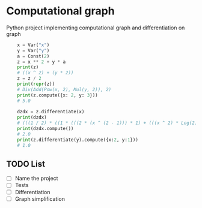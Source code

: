 # Computational graph

Python project implementing computational graph and differentiation on graph

```python
    x = Var("x")
    y = Var("y")
    a = Const(2)
    z = x ** 2 + y * a
    print(z)
    # ((x ^ 2) + (y * 2))
    z = z / 2
    print(repr(z))
    # Div(Add(Pow(x, 2), Mul(y, 2)), 2)
    print(z.compute({x: 2, y: 3}))
    # 5.0
    
    dzdx = z.differentiate(x)
    print(dzdx)
    # (((1 / 2) * ((1 * (((2 * (x ^ (2 - 1))) * 1) + (((x ^ 2) * Log(2)) * 0))) + (1 * ((2 * 0) + (y * 0))))) + ((-((x ^ 2) + (y * 2))) / (2 ^ 2)) * 0))
    print(dzdx.compute())
    # 2.0
    print(z.differentiate(y).compute({x:2, y:1}))
    # 1.0
```

## TODO List
- [ ] Name the project
- [ ] Tests
- [ ] Differentiation
- [ ] Graph simplification
